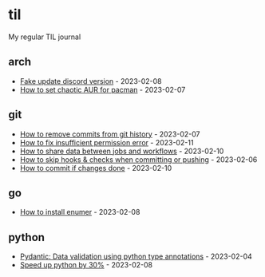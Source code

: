 # til
My regular TIL journal

<!-- index starts -->
## arch

* [Fake update discord version](https://github.com/Azanul/til/blob/main//home/runner/work/til/til/main/arch/fake-discord-version.md) - 2023-02-08
* [How to set chaotic AUR for pacman](https://github.com/Azanul/til/blob/main//home/runner/work/til/til/main/arch/chaotic-aur-set.md) - 2023-02-07
## git

* [How to remove commits from git history](https://github.com/Azanul/til/blob/main//home/runner/work/til/til/main/git/delete-history.md) - 2023-02-07
* [How to fix insufficient permission error](https://github.com/Azanul/til/blob/main//home/runner/work/til/til/main/git/permission-issue-db.md) - 2023-02-11
* [How to share data between jobs and workflows](https://github.com/Azanul/til/blob/main//home/runner/work/til/til/main/git/artifacts.md) - 2023-02-10
* [How to skip hooks & checks when committing or pushing](https://github.com/Azanul/til/blob/main//home/runner/work/til/til/main/git/no-verify.md) - 2023-02-06
* [How to commit if changes done](https://github.com/Azanul/til/blob/main//home/runner/work/til/til/main/git/git-diff.md) - 2023-02-10
## go

* [How to install enumer](https://github.com/Azanul/til/blob/main//home/runner/work/til/til/main/go/enumer.md) - 2023-02-08
## python

* [Pydantic: Data validation using python type annotations](https://github.com/Azanul/til/blob/main//home/runner/work/til/til/main/python/pydantic.md) - 2023-02-04
* [Speed up python by 30%](https://github.com/Azanul/til/blob/main//home/runner/work/til/til/main/python/speed-up.md) - 2023-02-08
<!-- index ends -->